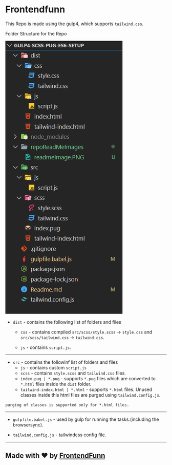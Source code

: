 # Frontendfunn

This Repo is made using the gulp4, which supports `tailwind.css`.

Folder Structure for the Repo

![](repoReadMeImages/readmeImage.PNG)

- `dist` - contains the following list of folders and files

  - `css` - contains compiled `src/scss/style.scss` -> `style.css` and `src/scss/tailwind.css` -> `tailwind.css`.

  - `js` - contains `script.js`.

---

- `src` - contains the followinf list of folders and files
  - `js` - contains custom `script.js`
  - `scss` - contains `style.scss` and `tailwind.css` files.
  - `index.pug | *.pug` - supports `*.pug` files which are converted to `*.html` files inside the `dist` folder.
  - `tailwind-index.html | *.html` - supports `*.html` files. Unused classes inside this html files are purged using `tailwind.config.js`.

```
purging of classes is supported only for *.html files.
```

---

- `gulpfile.babel.js` - used by gulp for running the tasks.(including the browsersync).

- `tailwind.config.js` - tailwindcss config file.

---

## Made with ❤ by [FrontendFunn](https://www.youtube.com/channel/UCpOHt5d6GG-mvo-_pU06rhQ?sub_confirmation=1)
